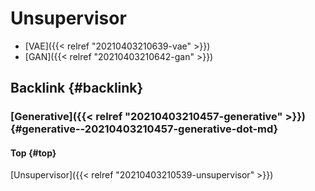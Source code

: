 # Unsupervisor


-   [VAE]({{< relref "20210403210639-vae" >}})
-   [GAN]({{< relref "20210403210642-gan" >}})


## Backlink {#backlink}


### [Generative]({{< relref "20210403210457-generative" >}}) {#generative--20210403210457-generative-dot-md}


#### Top {#top}

[Unsupervisor]({{< relref "20210403210539-unsupervisor" >}})
